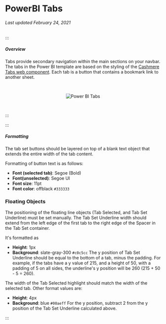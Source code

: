 # PowerBI Tabs

###### Last updated February 24, 2021

:::

##### Overview

Tabs provide secondary navigation within the main sections on your navbar.
The tabs in the Power BI template are based on the styling of the [Cashmere Tabs web component](/web/components/tabs/examples).
Each tab is a button that contains a bookmark link to another sheet.

<div style="text-align:center"><br>

![Power BI Tabs](./assets/analytics/powerbi/pbi-tabs.png "Power BI Tabs")

</div><br>

:::

:::

##### Formatting

The tab set buttons should be layered on top of a blank text object that extends the entire width of the tab content.

<article>

Formatting of button text is as follows:
- **Font (selected tab)**: Segoe (Bold)
- **Font(unselected)**: Segoe UI
- **Font size**: 11pt
- **Font color**: offblack `#333333`

</article>

### Floating Objects

The positioning of the floating line objects (Tab Selected, and Tab Set Underline) must be set manually.
The Tab Set Underline width should extend from the left edge of the first tab to the right edge of the Spacer in the Tab Set container.

<article>

It's formatted as
- **Height**: 1px
- **Background**: slate-gray-300 `#c0c5cc`
The y position of Tab Set Underline should be equal to the bottom of a tab, minus the padding.
For example, if the tabs have a y value of 215, and a height of 50, with a padding of 5 on all sides, the underline's y position will be 260 (215 + 50 - 5 = 260).

The width of the Tab Selected highlight should match the width of the selected tab. Other format values are:
- **Height**: 4px
- **Background**: blue `#00aeff`
For the y position, subtract 2 from the y position of the Tab Set Underline calculated above.

</article>

:::